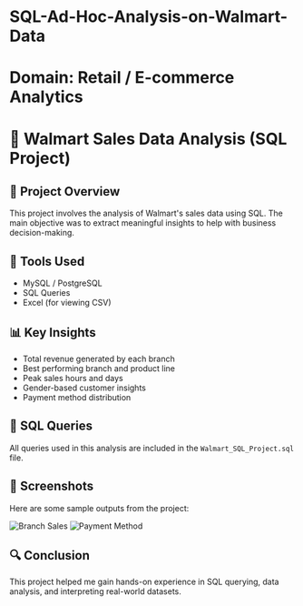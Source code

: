 #  SQL-Ad-Hoc-Analysis-on-Walmart-Data
#  Domain: Retail / E-commerce Analytics
# 🛒 Walmart Sales Data Analysis (SQL Project)

## 📌 Project Overview
This project involves the analysis of Walmart's sales data using SQL. The main objective was to extract meaningful insights to help with business decision-making.

## 📂 Tools Used
- MySQL / PostgreSQL
- SQL Queries
- Excel (for viewing CSV)
  
## 📊 Key Insights
- Total revenue generated by each branch
- Best performing branch and product line
- Peak sales hours and days
- Gender-based customer insights
- Payment method distribution

## 🧾 SQL Queries
All queries used in this analysis are included in the `Walmart_SQL_Project.sql` file.

## 📸 Screenshots
Here are some sample outputs from the project:

![Branch Sales](./Screenshots/branch_sales.png)
![Payment Method](./Screenshots/payment_method.png)

## 🔍 Conclusion
This project helped me gain hands-on experience in SQL querying, data analysis, and interpreting real-world datasets.
